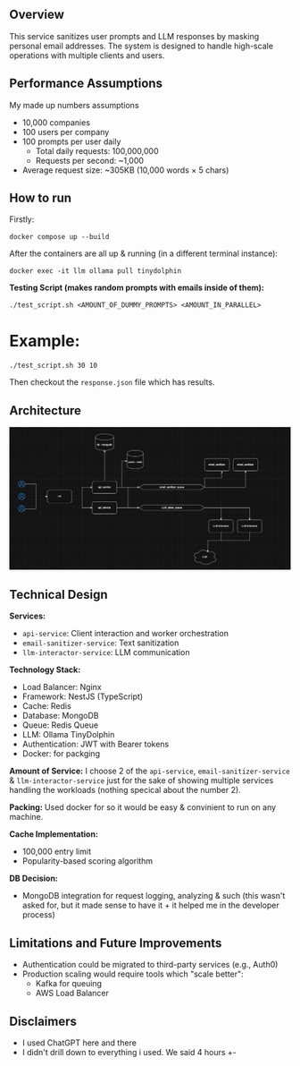 ## Overview
This service sanitizes user prompts and LLM responses by masking personal email addresses. The system is designed to handle high-scale operations with multiple clients and users.

## Performance Assumptions
My made up numbers assumptions
  - 10,000 companies
  - 100 users per company
  - 100 prompts per user daily
    - Total daily requests: 100,000,000
    - Requests per second: ~1,000
  - Average request size: ~305KB (10,000 words × 5 chars)

## How to run
Firstly:
```
docker compose up --build
```
After the containers are all up & running (in a different terminal instance):
```
docker exec -it llm ollama pull tinydolphin
```

**Testing Script (makes random prompts with emails inside of them):**
```
./test_script.sh <AMOUNT_OF_DUMMY_PROMPTS> <AMOUNT_IN_PARALLEL>
```
# Example:
```
./test_script.sh 30 10
```

Then checkout the `response.json` file which has results.

## Architecture
![Architecture Diagram](./archi.png)

## Technical Design

**Services:**
- `api-service`: Client interaction and worker orchestration
- `email-sanitizer-service`: Text sanitization
- `llm-interactor-service`: LLM communication

**Technology Stack:**
- Load Balancer: Nginx
- Framework: NestJS (TypeScript)
- Cache: Redis
- Database: MongoDB
- Queue: Redis Queue
- LLM: Ollama TinyDolphin
- Authentication: JWT with Bearer tokens
- Docker: for packging

**Amount of Service:**
I choose 2 of the `api-service`, `email-sanitizer-service` & `llm-interactor-service` just for the sake of showing multiple services handling the workloads (nothing specical about the number 2).
 
**Packing:**
Used docker for so it would be easy & convinient to run on any machine.

**Cache Implementation:**
- 100,000 entry limit
- Popularity-based scoring algorithm

**DB Decision:**
- MongoDB integration for request logging, analyzing & such (this wasn't asked for, but it made sense to have it + it helped me in the developer process) 

## Limitations and Future Improvements
- Authentication could be migrated to third-party services (e.g., Auth0)
- Production scaling would require tools which "scale better":
  - Kafka for queuing
  - AWS Load Balancer

## Disclaimers
- I used ChatGPT here and there
- I didn't drill down to everything i used. We said 4 hours +- 
